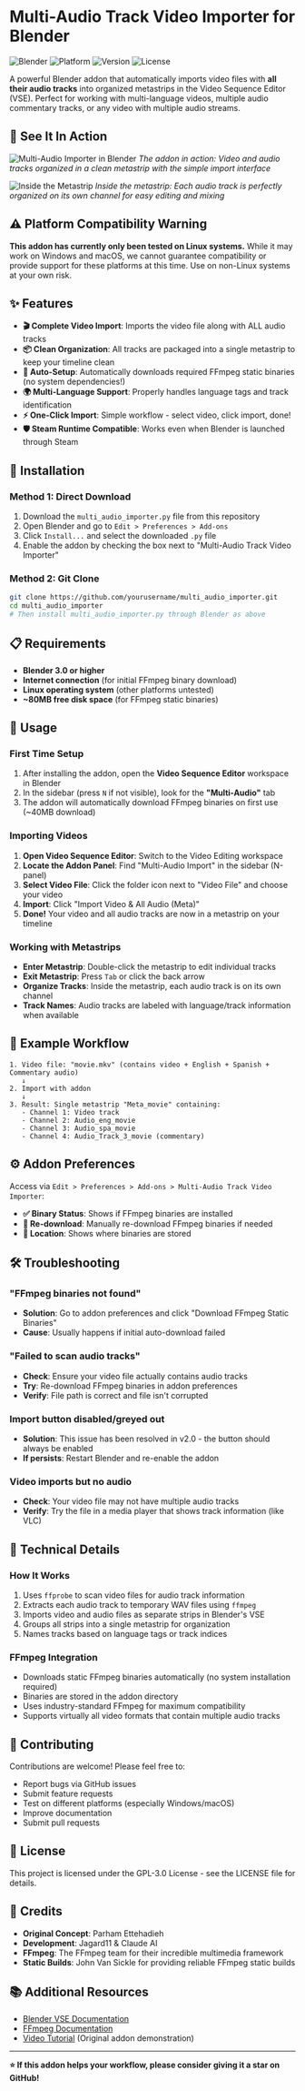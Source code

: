 # Multi-Audio Track Video Importer for Blender

![Blender](https://img.shields.io/badge/Blender-3.0%2B-orange)
![Platform](https://img.shields.io/badge/Platform-Linux-blue)
![Version](https://img.shields.io/badge/Version-2.0-green)
![License](https://img.shields.io/badge/License-GPL--3.0-red)

A powerful Blender addon that automatically imports video files with **all their audio tracks** into organized metastrips in the Video Sequence Editor (VSE). Perfect for working with multi-language videos, multiple audio commentary tracks, or any video with multiple audio streams.

## 📸 See It In Action

![Multi-Audio Importer in Blender](screenshots/InitialImport.png)
*The addon in action: Video and audio tracks organized in a clean metastrip with the simple import interface*

![Inside the Metastrip](screenshots/InsideMetastrip.png)
*Inside the metastrip: Each audio track is perfectly organized on its own channel for easy editing and mixing*

## ⚠️ Platform Compatibility Warning

**This addon has currently only been tested on Linux systems.** While it may work on Windows and macOS, we cannot guarantee compatibility or provide support for these platforms at this time. Use on non-Linux systems at your own risk.

## ✨ Features

- **🎬 Complete Video Import**: Imports the video file along with ALL audio tracks
- **📦 Clean Organization**: All tracks are packaged into a single metastrip to keep your timeline clean  
- **🔄 Auto-Setup**: Automatically downloads required FFmpeg static binaries (no system dependencies!)
- **🌍 Multi-Language Support**: Properly handles language tags and track identification
- **⚡ One-Click Import**: Simple workflow - select video, click import, done!
- **🛡️ Steam Runtime Compatible**: Works even when Blender is launched through Steam

## 🚀 Installation

### Method 1: Direct Download
1. Download the `multi_audio_importer.py` file from this repository
2. Open Blender and go to `Edit > Preferences > Add-ons`
3. Click `Install...` and select the downloaded `.py` file
4. Enable the addon by checking the box next to "Multi-Audio Track Video Importer"

### Method 2: Git Clone
```bash
git clone https://github.com/yourusername/multi_audio_importer.git
cd multi_audio_importer
# Then install multi_audio_importer.py through Blender as above
```

## 📋 Requirements

- **Blender 3.0 or higher**
- **Internet connection** (for initial FFmpeg binary download)
- **Linux operating system** (other platforms untested)
- **~80MB free disk space** (for FFmpeg static binaries)

## 🎯 Usage

### First Time Setup
1. After installing the addon, open the **Video Sequence Editor** workspace in Blender
2. In the sidebar (press `N` if not visible), look for the **"Multi-Audio"** tab
3. The addon will automatically download FFmpeg binaries on first use (~40MB download)

### Importing Videos
1. **Open Video Sequence Editor**: Switch to the Video Editing workspace
2. **Locate the Addon Panel**: Find "Multi-Audio Import" in the sidebar (N-panel)
3. **Select Video File**: Click the folder icon next to "Video File" and choose your video
4. **Import**: Click "Import Video & All Audio (Meta)" 
5. **Done!** Your video and all audio tracks are now in a metastrip on your timeline

### Working with Metastrips
- **Enter Metastrip**: Double-click the metastrip to edit individual tracks
- **Exit Metastrip**: Press `Tab` or click the back arrow
- **Organize Tracks**: Inside the metastrip, each audio track is on its own channel
- **Track Names**: Audio tracks are labeled with language/track information when available

## 🎨 Example Workflow

```
1. Video file: "movie.mkv" (contains video + English + Spanish + Commentary audio)
   ↓
2. Import with addon
   ↓  
3. Result: Single metastrip "Meta_movie" containing:
   - Channel 1: Video track
   - Channel 2: Audio_eng_movie  
   - Channel 3: Audio_spa_movie
   - Channel 4: Audio_Track_3_movie (commentary)
```

## ⚙️ Addon Preferences

Access via `Edit > Preferences > Add-ons > Multi-Audio Track Video Importer`:

- **✅ Binary Status**: Shows if FFmpeg binaries are installed
- **🔄 Re-download**: Manually re-download FFmpeg binaries if needed
- **📍 Location**: Shows where binaries are stored

## 🛠️ Troubleshooting

### "FFmpeg binaries not found"
- **Solution**: Go to addon preferences and click "Download FFmpeg Static Binaries"
- **Cause**: Usually happens if initial auto-download failed

### "Failed to scan audio tracks"
- **Check**: Ensure your video file actually contains audio tracks
- **Try**: Re-download FFmpeg binaries in addon preferences
- **Verify**: File path is correct and file isn't corrupted

### Import button disabled/greyed out
- **Solution**: This issue has been resolved in v2.0 - the button should always be enabled
- **If persists**: Restart Blender and re-enable the addon

### Video imports but no audio
- **Check**: Your video file may not have multiple audio tracks
- **Verify**: Try the file in a media player that shows track information (like VLC)

## 🔧 Technical Details

### How It Works
1. Uses `ffprobe` to scan video files for audio track information
2. Extracts each audio track to temporary WAV files using `ffmpeg`  
3. Imports video and audio files as separate strips in Blender's VSE
4. Groups all strips into a single metastrip for organization
5. Names tracks based on language tags or track indices

### FFmpeg Integration
- Downloads static FFmpeg binaries automatically (no system installation required)
- Binaries are stored in the addon directory
- Uses industry-standard FFmpeg for maximum compatibility
- Supports virtually all video formats that contain multiple audio tracks

## 🤝 Contributing

Contributions are welcome! Please feel free to:
- Report bugs via GitHub issues
- Submit feature requests  
- Test on different platforms (especially Windows/macOS)
- Improve documentation
- Submit pull requests

## 📝 License

This project is licensed under the GPL-3.0 License - see the LICENSE file for details.

## 🙏 Credits

- **Original Concept**: Parham Ettehadieh
- **Development**: Jagard11 & Claude AI  
- **FFmpeg**: The FFmpeg team for their incredible multimedia framework
- **Static Builds**: John Van Sickle for providing reliable FFmpeg static builds

## 📚 Additional Resources

- [Blender VSE Documentation](https://docs.blender.org/manual/en/latest/video_editing/index.html)
- [FFmpeg Documentation](https://ffmpeg.org/documentation.html)
- [Video Tutorial](https://youtu.be/ZeXZrap67jk) (Original addon demonstration)

---

**⭐ If this addon helps your workflow, please consider giving it a star on GitHub!**
